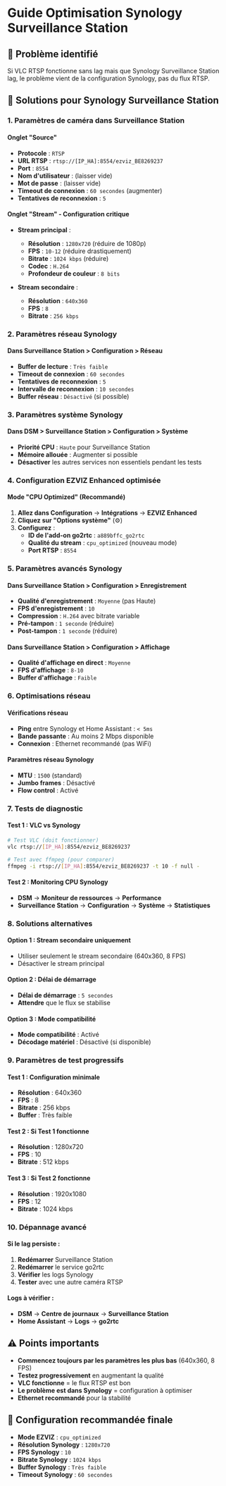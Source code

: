 # Guide Optimisation Synology Surveillance Station

## 🎯 Problème identifié

Si VLC RTSP fonctionne sans lag mais que Synology Surveillance Station lag, le problème vient de la configuration Synology, pas du flux RTSP.

## 🔧 Solutions pour Synology Surveillance Station

### 1. **Paramètres de caméra dans Surveillance Station**

#### **Onglet "Source"**
- **Protocole** : `RTSP`
- **URL RTSP** : `rtsp://[IP_HA]:8554/ezviz_BE8269237`
- **Port** : `8554`
- **Nom d'utilisateur** : (laisser vide)
- **Mot de passe** : (laisser vide)
- **Timeout de connexion** : `60 secondes` (augmenter)
- **Tentatives de reconnexion** : `5`

#### **Onglet "Stream" - Configuration critique**
- **Stream principal** :
  - **Résolution** : `1280x720` (réduire de 1080p)
  - **FPS** : `10-12` (réduire drastiquement)
  - **Bitrate** : `1024 kbps` (réduire)
  - **Codec** : `H.264`
  - **Profondeur de couleur** : `8 bits`

- **Stream secondaire** :
  - **Résolution** : `640x360`
  - **FPS** : `8`
  - **Bitrate** : `256 kbps`

### 2. **Paramètres réseau Synology**

#### **Dans Surveillance Station > Configuration > Réseau**
- **Buffer de lecture** : `Très faible`
- **Timeout de connexion** : `60 secondes`
- **Tentatives de reconnexion** : `5`
- **Intervalle de reconnexion** : `10 secondes`
- **Buffer réseau** : `Désactivé` (si possible)

### 3. **Paramètres système Synology**

#### **Dans DSM > Surveillance Station > Configuration > Système**
- **Priorité CPU** : `Haute` pour Surveillance Station
- **Mémoire allouée** : Augmenter si possible
- **Désactiver** les autres services non essentiels pendant les tests

### 4. **Configuration EZVIZ Enhanced optimisée**

#### **Mode "CPU Optimized" (Recommandé)**
1. **Allez dans Configuration** → **Intégrations** → **EZVIZ Enhanced**
2. **Cliquez sur "Options système"** (⚙️)
3. **Configurez** :
   - **ID de l'add-on go2rtc** : `a889bffc_go2rtc`
   - **Qualité du stream** : `cpu_optimized` (nouveau mode)
   - **Port RTSP** : `8554`

### 5. **Paramètres avancés Synology**

#### **Dans Surveillance Station > Configuration > Enregistrement**
- **Qualité d'enregistrement** : `Moyenne` (pas Haute)
- **FPS d'enregistrement** : `10`
- **Compression** : `H.264` avec bitrate variable
- **Pré-tampon** : `1 seconde` (réduire)
- **Post-tampon** : `1 seconde` (réduire)

#### **Dans Surveillance Station > Configuration > Affichage**
- **Qualité d'affichage en direct** : `Moyenne`
- **FPS d'affichage** : `8-10`
- **Buffer d'affichage** : `Faible`

### 6. **Optimisations réseau**

#### **Vérifications réseau**
- **Ping** entre Synology et Home Assistant : `< 5ms`
- **Bande passante** : Au moins 2 Mbps disponible
- **Connexion** : Ethernet recommandé (pas WiFi)

#### **Paramètres réseau Synology**
- **MTU** : `1500` (standard)
- **Jumbo frames** : Désactivé
- **Flow control** : Activé

### 7. **Tests de diagnostic**

#### **Test 1 : VLC vs Synology**
```bash
# Test VLC (doit fonctionner)
vlc rtsp://[IP_HA]:8554/ezviz_BE8269237

# Test avec ffmpeg (pour comparer)
ffmpeg -i rtsp://[IP_HA]:8554/ezviz_BE8269237 -t 10 -f null -
```

#### **Test 2 : Monitoring CPU Synology**
- **DSM** → **Moniteur de ressources** → **Performance**
- **Surveillance Station** → **Configuration** → **Système** → **Statistiques**

### 8. **Solutions alternatives**

#### **Option 1 : Stream secondaire uniquement**
- Utiliser seulement le stream secondaire (640x360, 8 FPS)
- Désactiver le stream principal

#### **Option 2 : Délai de démarrage**
- **Délai de démarrage** : `5 secondes`
- **Attendre** que le flux se stabilise

#### **Option 3 : Mode compatibilité**
- **Mode compatibilité** : Activé
- **Décodage matériel** : Désactivé (si disponible)

### 9. **Paramètres de test progressifs**

#### **Test 1 : Configuration minimale**
- **Résolution** : 640x360
- **FPS** : 8
- **Bitrate** : 256 kbps
- **Buffer** : Très faible

#### **Test 2 : Si Test 1 fonctionne**
- **Résolution** : 1280x720
- **FPS** : 10
- **Bitrate** : 512 kbps

#### **Test 3 : Si Test 2 fonctionne**
- **Résolution** : 1920x1080
- **FPS** : 12
- **Bitrate** : 1024 kbps

### 10. **Dépannage avancé**

#### **Si le lag persiste :**
1. **Redémarrer** Surveillance Station
2. **Redémarrer** le service go2rtc
3. **Vérifier** les logs Synology
4. **Tester** avec une autre caméra RTSP

#### **Logs à vérifier :**
- **DSM** → **Centre de journaux** → **Surveillance Station**
- **Home Assistant** → **Logs** → **go2rtc**

## ⚠️ Points importants

- **Commencez toujours par les paramètres les plus bas** (640x360, 8 FPS)
- **Testez progressivement** en augmentant la qualité
- **VLC fonctionne** = le flux RTSP est bon
- **Le problème est dans Synology** = configuration à optimiser
- **Ethernet recommandé** pour la stabilité

## 🎯 Configuration recommandée finale

- **Mode EZVIZ** : `cpu_optimized`
- **Résolution Synology** : `1280x720`
- **FPS Synology** : `10`
- **Bitrate Synology** : `1024 kbps`
- **Buffer Synology** : `Très faible`
- **Timeout Synology** : `60 secondes`
